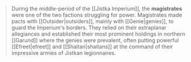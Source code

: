 > During the middle-period of the [[Jistka Imperium]], the **magistrates** were one of the two factions struggling for power. Magistrates made pacts with [[Outsider|outsiders]], mainly with [[Genie|genies]], to guard the Imperium's borders. They relied on their extraplanar allegiances and established their most prominent holdings in northern [[Garund]] where the genies were prevalent, often putting powerful [[Efreet|efreet]] and [[Shaitan|shaitans]] at the command of their impressive armies of Jistkan legionnaires.







